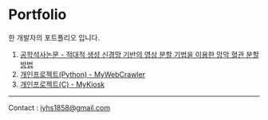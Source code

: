 # Portfolio
한 개발자의 포트폴리오 입니다.

1. [공학석사논문 - 적대적 생성 신경망 기반의 영상 분할 기법을 이용한 망막 혈관 분할 방법](https://github.com/HeeSeungYoon/Heeseung-Yoon-Masterpaper)
2. [개인프로젝트(Python) - MyWebCrawler](https://github.com/HeeSeungYoon/MyWebCrawler)
3. [개인프로젝트(C) - MyKiosk](https://github.com/HeeSeungYoon/MyKiosk)

---
Contact : <iyhs1858@gmail.com> 
